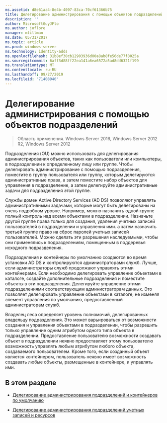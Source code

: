 ```yaml
---
ms.assetid: d8e61aa4-8e4b-4097-83ca-70cf61366b75
title: Делегирование администрирования с помощью объектов подразделений
description: ''
author: MicrosoftGuyJFlo
ms.author: joflore
manager: mtillman
ms.date: 05/31/2017
ms.topic: article
ms.prod: windows-server
ms.technology: identity-adds
ms.openlocfilehash: 31b8ef30cb12903936d00a8ab8fe56de77f8025a
ms.sourcegitcommit: 6aff3d88ff22ea141a6ea6572a5ad8dd6321f199
ms.translationtype: MT
ms.contentlocale: ru-RU
ms.lasthandoff: 09/27/2019
ms.locfileid: "71408946"
---
```

# <a name="delegating-administration-by-using-ou-objects"></a>Делегирование администрирования с помощью объектов подразделений

>Область применения. Windows Server 2016, Windows Server 2012 R2, Windows Server 2012

Подразделения (OU) можно использовать для делегирования администрирования объектов, таких как пользователи или компьютеры, в подразделении к определенному лицу или группе. Чтобы делегировать администрирование с помощью подразделения, поместите в группу пользователя или группу, которым делегируются административные права, а затем поместите набор объектов для управления в подразделение, а затем делегируйте административные задачи для подразделения этой группе.  
  
Службы домен Active Directory Services (AD DS) позволяют управлять административными задачами, которые могут быть делегированы на очень подробном уровне. Например, можно назначить одной группе полный контроль над всеми объектами в подразделении. Назначьте другой группе права только для создания, удаления учетных записей пользователей в подразделении и управления ими. а затем назначить третьей группе право на сброс паролей учетных записей пользователей. Можно сделать эти разрешения наследуемыми, чтобы они применялись к подразделениям, помещенным в поддеревья исходного подразделения.  
  
Подразделения и контейнеры по умолчанию создаются во время установки AD DS и контролируются администраторами служб. Лучше, если администраторы служб продолжают управлять этими контейнерами. Если необходимо делегировать управление объектами в каталоге, создайте дополнительные подразделения и поместите объекты в эти подразделения. Делегируйте управление этими подразделениями соответствующим администраторам данных. Это позволяет делегировать управление объектами в каталоге, не изменяя элемент управления по умолчанию, предоставленный администраторам служб.  
  
Владелец леса определяет уровень полномочий, делегированных владельцу подразделения. Это может варьироваться от возможности создания и управления объектами в подразделении, чтобы разрешить только управление одним атрибутом одного типа объекта в подразделении. Предоставление пользователю возможности создавать объект в подразделении неявно предоставляет этому пользователю возможность управлять любым атрибутом любого объекта, создаваемого пользователем. Кроме того, если созданный объект является контейнером, пользователь неявно имеет возможность создавать любые объекты, размещенные в контейнере, и управлять ими.  
  
## <a name="in-this-section"></a>В этом разделе  
  
-   [Делегирование администрирования подразделений и контейнеров по умолчанию](../../ad-ds/plan/Delegating-Administration-of-Default-Containers-and-OUs.md)  
  
-   [Делегирование администрирования подразделений учетных записей и ресурсов](../../ad-ds/plan/Delegating-Administration-of-Account-OUs-and-Resource-OUs.md)  
  


